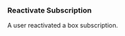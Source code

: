### Reactivate Subscription

A user reactivated a box subscription.

[shopify]: https://shopify.com
[recharge]: https://rechargepayments.com
[boxesapp]: https://boxesapp.nz


